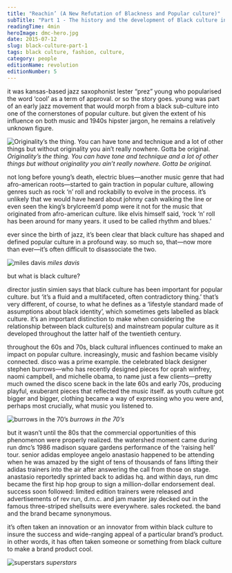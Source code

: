 ```yaml
---
title: "Reachin’ (A New Refutation of Blackness and Popular culture)"
subTitle: "Part 1 - The history and the development of Black culture in Lifestyle."
readingTime: 4min
heroImage: dmc-hero.jpg
date: 2015-07-12
slug: black-culture-part-1
tags: black culture, fashion, culture,
category: people
editionName: revolution 
editionNumber: 5
---
```



it was kansas-based jazz saxophonist lester “prez” young who popularised the word ‘cool’ as a term of approval. or so the story goes. young was part of an early jazz movement that would morph from a black sub-culture into one of the cornerstones of popular culture. but given the extent of his influence on both music and 1940s hipster jargon, he remains a relatively unknown figure.

![Originality’s the thing. You can have tone and technique and a lot of other things but without originality you ain’t really nowhere. Gotta be original.](https://s3-eu-west-1.amazonaws.com/meta.hevnly.com/images/on-12-7-2015/prez.jpg)
*Originality’s the thing. You can have tone and technique and a lot of other things but without originality you ain’t really nowhere. Gotta be original.*

not long before young’s death, electric blues—another music genre that had afro-american roots—started to gain traction in popular culture, allowing genres such as rock ‘n’ roll and rockabilly to evolve in the process. it’s unlikely that we would have heard about johnny cash walking the line or even seen the king’s brylcreem’d pomp were it not for the music that originated from afro-american culture. like elvis himself said, ‘rock ‘n’ roll has been around for many years. it used to be called rhythm and blues.’

ever since the birth of jazz, it’s been clear that black culture has shaped and defined popular culture in a profound way. so much so, that—now more than ever—it’s often difficult to disassociate the two. 

![miles davis](https://s3-eu-west-1.amazonaws.com/meta.hevnly.com/images/on-12-7-2015/miles.jpg)
*miles davis*

but what is black culture? 

director justin simien says that black culture has been important for popular culture. but ‘it’s a fluid and a multifaceted, often contradictory thing.’ that’s very different, of course, to what he defines as a ‘lifestyle standard made of assumptions about black identity’, which sometimes gets labelled as black culture. it’s an important distinction to make when considering the relationship between black culture(s) and mainstream popular culture as it developed throughout the latter half of the twentieth century.

throughout the 60s and 70s, black cultural influences continued to make an impact on popular culture. increasingly, music and fashion became visibly connected. disco was a prime example. the celebrated black designer stephen burrows—who has recently designed pieces for oprah winfrey, naomi campbell, and michelle obama, to name just a few clients—pretty much owned the disco scene back in the late 60s and early 70s, producing playful, exuberant pieces that reflected the music itself. as youth culture got bigger and bigger, clothing became a way of expressing who you were and, perhaps most crucially, what music you listened to.

![burrows in the 70’s](https://s3-eu-west-1.amazonaws.com/meta.hevnly.com/images/on-12-7-2015/burrows.jpg)
*burrows in the 70’s*

but it wasn’t until the 80s that the commercial opportunities of this phenomenon were properly realized. the watershed moment came during run dmc’s 1986 madison square gardens performance of the ‘raising hell’ tour. senior adidas employee angelo anastasio happened to be attending when he was amazed by the sight of tens of thousands of fans lifting their adidas trainers into the air after answering the call from those on stage. anastasio reportedly sprinted back to adidas hq. and within days, run dmc became the first hip hop group to sign a million-dollar endorsement deal. success soon followed: limited edition trainers were released and advertisements of rev run, d.m.c. and jam master jay decked out in the famous three-striped shellsuits were everywhere. sales rocketed. the band and the brand became synonymous.

it’s often taken an innovation or an innovator from within black culture to insure the success and wide-ranging appeal of a particular brand’s product. in other words, it has often taken someone or something from black culture to make a brand product cool.

![superstars](https://s3-eu-west-1.amazonaws.com/meta.hevnly.com/images/on-12-7-2015/concert.jpg)
*superstars*
